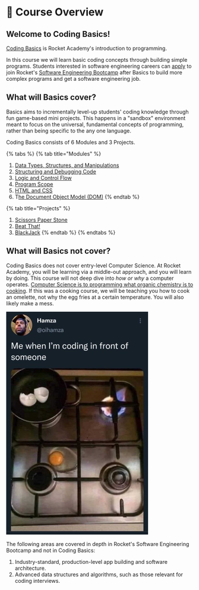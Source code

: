 # 🚀 Course Overview

## Welcome to Coding Basics!

[Coding Basics](https://rocketacademy.co/courses/basics) is Rocket Academy's introduction to programming.&#x20;

In this course we will learn basic coding concepts through building simple programs. Students interested in software engineering careers can [apply](course-logistics/post-course/bootcamp-admission-criteria.md) to join Rocket's [Software Engineering Bootcamp](https://rocketacademy.co/courses/bootcamp) after Basics to build more complex programs and get a software engineering job.

## What will Basics cover?

Basics aims to incrementally level-up students' coding knowledge through fun game-based mini projects. This happens in a "sandbox" environment meant to focus on the universal, fundamental concepts of programming, rather than being specific to the any one language.&#x20;

Coding Basics consists of 6 Modules and 3 Projects.

{% tabs %}
{% tab title="Modules" %}
1. [Data Types, Structures, and Manipulations](modules/1-data-types-structures-and-manipulations/)
2. [Structuring and Debugging Code](modules/2-structuring-and-debugging-code/)
3. [Logic and Control Flow](modules/3-logic-and-control-flow/)
4. [Program Scope](modules/4-scope/)
5. [HTML and CSS](modules/5-html-and-css/)
6. T[he Document Object Model (DOM)](modules/6-document-object-model/)
{% endtab %}

{% tab title="Projects" %}
1. [Scissors Paper Stone](coursework/projects/project-1-scissors-paper-stone/)
2. [Beat That!](coursework/projects/project-2-beat-that/)
3. [BlackJack](coursework/projects/project-3-blackjack/)
{% endtab %}
{% endtabs %}

## What will Basics not cover?

Coding Basics does not cover entry-level Computer Science. At Rocket Academy, you will be learning via a middle-out approach, and you will learn by doing. This course will not deep dive into _how or why_ a computer operates. [Computer Science is to programming what organic chemistry is to cooking](https://blog.codegiant.io/building-a-software-is-like-cooking-food-a64461a2e791?gi=ddfba8e218fc). If this was a cooking course, we will be teaching you how to cook an omelette, not why the egg fries at a certain temperature. You will also likely make a mess.

![Pictured: All of us.](.gitbook/assets/30lJMDo.jpg)

The following areas are covered in depth in Rocket's Software Engineering Bootcamp and not in Coding Basics:

1. Industry-standard, production-level app building and software architecture.
2. Advanced data structures and algorithms, such as those relevant for coding interviews.

